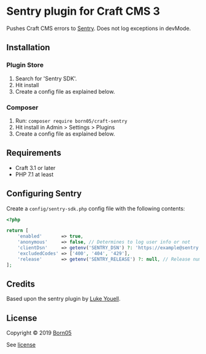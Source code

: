# Sentry plugin for Craft CMS 3

Pushes Craft CMS errors to [Sentry](https://sentry.io/).
Does not log exceptions in devMode.

## Installation

### Plugin Store
1. Search for 'Sentry SDK'.
2. Hit install
3. Create a config file as explained below.

### Composer
1. Run: `composer require born05/craft-sentry`
2. Hit install in Admin > Settings > Plugins
3. Create a config file as explained below.

## Requirements
- Craft 3.1 or later
- PHP 7.1 at least

## Configuring Sentry
Create a `config/sentry-sdk.php` config file with the following contents:

```php
<?php

return [
    'enabled'       => true,
    'anonymous'     => false, // Determines to log user info or not
    'clientDsn'     => getenv('SENTRY_DSN') ?: 'https://example@sentry.io/123456789', // Set as string or use environment variable.
    'excludedCodes' => ['400', '404', '429'],
    'release'       => getenv('SENTRY_RELEASE') ?: null, // Release number/name used by sentry.
];
```

## Credits
Based upon the sentry plugin by [Luke Youell](https://github.com/lukeyouell).

## License
Copyright © 2019 [Born05](https://www.born05.com/)

See [license](https://github.com/born05/craft-sentry/blob/master/LICENSE.md)
